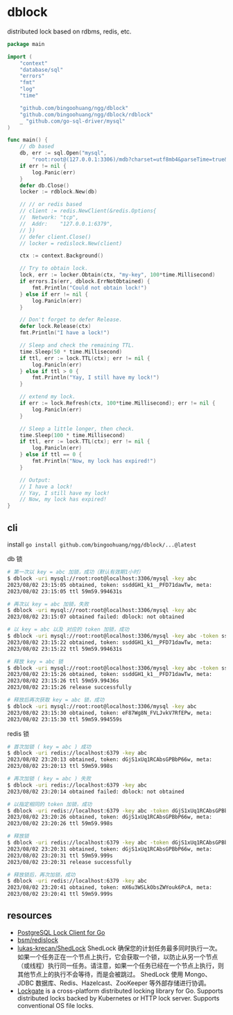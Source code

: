 # dblock

distributed lock based on rdbms, redis, etc.

```go
package main

import (
	"context"
	"database/sql"
	"errors"
	"fmt"
	"log"
	"time"

	"github.com/bingoohuang/ngg/dblock"
	"github.com/bingoohuang/ngg/dblock/rdblock"
	_ "github.com/go-sql-driver/mysql"
)

func main() {
	// db based
	db, err := sql.Open("mysql",
		"root:root@(127.0.0.1:3306)/mdb?charset=utf8mb4&parseTime=true&loc=Local")
	if err != nil {
		log.Panic(err)
	}
	defer db.Close()
	locker := rdblock.New(db)

	// // or redis based
	// client := redis.NewClient(&redis.Options{
	// 	Network: "tcp",
	// 	Addr:    "127.0.0.1:6379",
	// })
	// defer client.Close()
	// locker = redislock.New(client)

	ctx := context.Background()

	// Try to obtain lock.
	lock, err := locker.Obtain(ctx, "my-key", 100*time.Millisecond)
	if errors.Is(err, dblock.ErrNotObtained) {
		fmt.Println("Could not obtain lock!")
	} else if err != nil {
		log.Panicln(err)
	}

	// Don't forget to defer Release.
	defer lock.Release(ctx)
	fmt.Println("I have a lock!")

	// Sleep and check the remaining TTL.
	time.Sleep(50 * time.Millisecond)
	if ttl, err := lock.TTL(ctx); err != nil {
		log.Panicln(err)
	} else if ttl > 0 {
		fmt.Println("Yay, I still have my lock!")
	}

	// extend my lock.
	if err := lock.Refresh(ctx, 100*time.Millisecond); err != nil {
		log.Panicln(err)
	}

	// Sleep a little longer, then check.
	time.Sleep(100 * time.Millisecond)
	if ttl, err := lock.TTL(ctx); err != nil {
		log.Panicln(err)
	} else if ttl == 0 {
		fmt.Println("Now, my lock has expired!")
	}

	// Output:
	// I have a lock!
	// Yay, I still have my lock!
	// Now, my lock has expired!
}
```

## cli

install `go install github.com/bingoohuang/ngg/dblock/...@latest`

db 锁

```sh
# 第一次以 key = abc 加锁，成功（默认有效期1小时）
$ dblock -uri mysql://root:root@localhost:3306/mysql -key abc
2023/08/02 23:15:05 obtained, token: ssddGH1_k1__PFD71dawTw, meta: 
2023/08/02 23:15:05 ttl 59m59.994631s

# 再次以 key = abc 加锁，失败 
$ dblock -uri mysql://root:root@localhost:3306/mysql -key abc
2023/08/02 23:15:07 obtained failed: dblock: not obtained

# 以 key = abc 以及 对应的 token 加锁，成功
$ dblock -uri mysql://root:root@localhost:3306/mysql -key abc -token ssddGH1_k1__PFD71dawTw
2023/08/02 23:15:22 obtained, token: ssddGH1_k1__PFD71dawTw, meta: 
2023/08/02 23:15:22 ttl 59m59.994631s

# 释放 key = abc 锁
$ dblock -uri mysql://root:root@localhost:3306/mysql -key abc -token ssddGH1_k1__PFD71dawTw -release
2023/08/02 23:15:26 obtained, token: ssddGH1_k1__PFD71dawTw, meta: 
2023/08/02 23:15:26 ttl 59m59.99436s
2023/08/02 23:15:26 release successfully

# 释放后再次获取 key = abc 锁，成功
$ dblock -uri mysql://root:root@localhost:3306/mysql -key abc                                       
2023/08/02 23:15:30 obtained, token: eF87Wg8N_FVLJvkV7RfEPw, meta: 
2023/08/02 23:15:30 ttl 59m59.994559s
```

redis 锁

```sh
# 首次加锁 ( key = abc ) 成功
$ dblock -uri redis://localhost:6379 -key abc
2023/08/02 23:20:13 obtained, token: dGjS1xUq1RCAbsGPBbP66w, meta: 
2023/08/02 23:20:13 ttl 59m59.998s

# 再次加锁 ( key = abc ) 失败
$ dblock -uri redis://localhost:6379 -key abc
2023/08/02 23:20:14 obtained failed: dblock: not obtained

# 以指定相同的 token 加锁，成功
$ dblock -uri redis://localhost:6379 -key abc -token dGjS1xUq1RCAbsGPBbP66w
2023/08/02 23:20:26 obtained, token: dGjS1xUq1RCAbsGPBbP66w, meta: 
2023/08/02 23:20:26 ttl 59m59.998s

# 释放锁
$ dblock -uri redis://localhost:6379 -key abc -token dGjS1xUq1RCAbsGPBbP66w -release
2023/08/02 23:20:31 obtained, token: dGjS1xUq1RCAbsGPBbP66w, meta: 
2023/08/02 23:20:31 ttl 59m59.999s
2023/08/02 23:20:31 release successfully

# 释放锁后，再次加锁，成功
$ dblock -uri redis://localhost:6379 -key abc                                       
2023/08/02 23:20:41 obtained, token: mX6u3WSLkObsZWYouk6PcA, meta: 
2023/08/02 23:20:41 ttl 59m59.999s
```

## resources

- [PostgreSQL Lock Client for Go](https://github.com/cirello-io/pglock)
- [bsm/redislock](github.com/bsm/redislock)
- [lukas-krecan/ShedLock](https://github.com/lukas-krecan/ShedLock) ShedLock
  确保您的计划任务最多同时执行一次。如果一个任务正在一个节点上执行，它会获取一个锁，以防止从另一个节点（或线程）执行同一任务。请注意，如果一个任务已经在一个节点上执行，则其他节点上的执行不会等待，而是会被跳过。
  ShedLock 使用 Mongo、JDBC 数据库、Redis、Hazelcast、ZooKeeper 等外部存储进行协调。
- [Lockgate](https://github.com/werf/lockgate) is a cross-platform distributed locking library for Go. Supports distributed locks backed by Kubernetes or
  HTTP lock server. Supports conventional OS file locks.